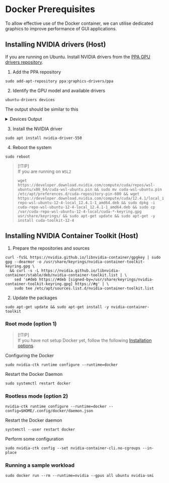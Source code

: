 # Docker Prerequisites
To allow effective use of the Docker container, we can utilise dedicated graphics to improve performance of GUI applications.

## Installing NVIDIA drivers (Host)
If you are running on Ubuntu. Install NVIDIA drivers from the [PPA GPU drivers repository](https://launchpad.net/~graphics-drivers/+archive/ubuntu/ppa).

1. Add the PPA repository
```shell
sudo add-apt-repository ppa:graphics-drivers/ppa
```
2. Identify the GPU model and available drivers
```shell
ubuntu-drivers devices
```

The output should be similar to this
<details>
  <summary>
  Devices Output
  </summary>

```shell
== /sys/devices/pci0000:00/0000:00:01.0/0000:01:00.0 ==
modalias : pci:v000010DEd00001F91sv00001043sd0000106Fbc03sc00i00
vendor   : NVIDIA Corporation
model    : TU117M [GeForce GTX 1650 Mobile / Max-Q]
driver   : nvidia-driver-515 - third-party non-free
driver   : nvidia-driver-535-server - distro non-free
driver   : nvidia-driver-450-server - distro non-free
driver   : nvidia-driver-545-open - third-party non-free
driver   : nvidia-driver-460 - third-party non-free
driver   : nvidia-driver-465 - third-party non-free
driver   : nvidia-driver-418-server - distro non-free
driver   : nvidia-driver-525 - third-party non-free
driver   : nvidia-driver-545 - third-party non-free
driver   : nvidia-driver-520 - third-party non-free
driver   : nvidia-driver-535-open - distro non-free
driver   : nvidia-driver-535-server-open - distro non-free
driver   : nvidia-driver-495 - third-party non-free
driver   : nvidia-driver-450 - third-party non-free
driver   : nvidia-driver-455 - third-party non-free
driver   : nvidia-driver-535 - third-party non-free
driver   : nvidia-driver-550 - third-party non-free recommended # <-- Find the recommended driver
driver   : nvidia-driver-470-server - distro non-free
driver   : nvidia-driver-550-open - third-party non-free
driver   : nvidia-driver-470 - third-party non-free
driver   : nvidia-driver-510 - third-party non-free
driver   : xserver-xorg-video-nouveau - distro free builtin
```
</details>

3. Install the NVIDIA driver
```shell
sudo apt install nvidia-driver-550
```

4. Reboot the system
```shell
sudo reboot
```
> [!TIP]\
> If you are running on `WSL2`
> ```shell
> wget https://developer.download.nvidia.com/compute/cuda/repos/wsl-ubuntu/x86_64/cuda-wsl-ubuntu.pin && sudo mv cuda-wsl-ubuntu.pin /etc/apt/preferences.d/cuda-repository-pin-600 && wget https://developer.download.nvidia.com/compute/cuda/12.4.1/local_installers/cuda-repo-wsl-ubuntu-12-4-local_12.4.1-1_amd64.deb && sudo dpkg -i cuda-repo-wsl-ubuntu-12-4-local_12.4.1-1_amd64.deb && sudo cp /var/cuda-repo-wsl-ubuntu-12-4-local/cuda-*-keyring.gpg usr/share/keyrings/ && sudo apt-get update && sudo apt-get -y install cuda-toolkit-12-4
>```

## Installing NVIDIA Container Toolkit (Host)

1. Prepare the repositories and sources
```shell
curl -fsSL https://nvidia.github.io/libnvidia-container/gpgkey | sudo gpg --dearmor -o /usr/share/keyrings/nvidia-container-toolkit-keyring.gpg \
  && curl -s -L https://nvidia.github.io/libnvidia-container/stable/deb/nvidia-container-toolkit.list | \
    sed 's#deb https://#deb [signed-by=/usr/share/keyrings/nvidia-container-toolkit-keyring.gpg] https://#g' | \
    sudo tee /etc/apt/sources.list.d/nvidia-container-toolkit.list
```

2. Update the packages
```shell
sudo apt-get update && sudo apt-get install -y nvidia-container-toolkit
```
### Root mode (option 1)
> [!TIP]\
> If you have not setup Docker yet, follow the following [Installation options](https://docs.docker.com/engine/install/).

Configuring the Docker
```shell
sudo nvidia-ctk runtime configure --runtime=docker
```

Restart the Docker Daemon
```shell
sudo systemctl restart docker
```

### Rootless mode (option 2)
```shell
nvidia-ctk runtime configure --runtime=docker --config=$HOME/.config/docker/daemon.json
```

Restart the Docker daemon
```shell
systemctl --user restart docker
```

Perform some configuration
```shell
sudo nvidia-ctk config --set nvidia-container-cli.no-cgroups --in-place
```

### Running a sample workload
```shell
sudo docker run --rm --runtime=nvidia --gpus all ubuntu nvidia-smi
```